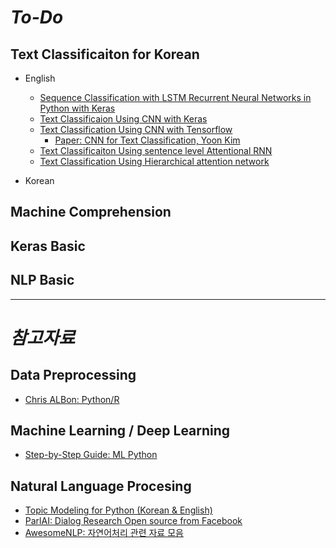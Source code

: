 # *To-Do*

## Text Classificaiton for Korean

* English
  * [Sequence Classification with LSTM Recurrent Neural Networks in Python with Keras](http://machinelearningmastery.com/sequence-classification-lstm-recurrent-neural-networks-python-keras/)
  * [Text Classificaion Using CNN with Keras](https://richliao.github.io/supervised/classification/2016/11/26/textclassifier-convolutional/)
  * [Text Classification Using CNN with Tensorflow](http://www.wildml.com/2015/12/implementing-a-cnn-for-text-classification-in-tensorflow/)
    * [Paper: CNN for Text Classification, Yoon Kim](https://arxiv.org/abs/1408.5882)
  * [Text Classificaiton Using sentence level Attentional RNN](https://richliao.github.io/supervised/classification/2016/12/26/textclassifier-RNN/)
  * [Text Classification Using Hierarchical attention network](https://richliao.github.io/supervised/classification/2016/12/26/textclassifier-HATN/)
  
* Korean

## Machine Comprehension

## Keras Basic

## NLP Basic


<hr/>

# *참고자료*

 ## Data Preprocessing
  - [Chris ALBon: Python/R](https://chrisalbon.com/)
 
 ## Machine Learning / Deep Learning
  - [Step-by-Step Guide: ML Python](http://machinelearningmastery.com/start-here/)
  
 ## Natural Language Procesing 
  - [Topic Modeling for Python (Korean & English)](https://www.lucypark.kr/courses/2015-ba/text-mining.html#topic-modeling)
  - [ParlAI: Dialog Research Open source from Facebook](https://github.com/facebookresearch/ParlAI/blob/master/README.md)
  - [AwesomeNLP: 자연어처리 관련 자료 모음](https://github.com/keon/awesome-nlp)
